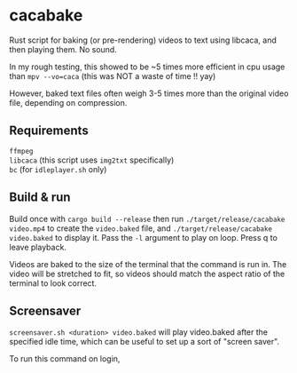 # cacabake

Rust script for baking (or pre-rendering) videos to text using libcaca, and then playing them. No sound.

In my rough testing, this showed to be ~5 times more efficient in cpu usage than `mpv --vo=caca` (this was NOT a waste of time !! yay)

However, baked text files often weigh 3-5 times more than the original video file, depending on compression.

## Requirements

`ffmpeg` \
`libcaca` (this script uses `img2txt` specifically) \
`bc` (for `idleplayer.sh` only)

## Build & run

Build once with `cargo build --release` then run `./target/release/cacabake video.mp4` to create the `video.baked` file, and `./target/release/cacabake video.baked` to display it. Pass the `-l` argument to play on loop. Press q to leave playback.

Videos are baked to the size of the terminal that the command is run in. The video will be stretched to fit, so videos should match the aspect ratio of the terminal to look correct.

## Screensaver

`screensaver.sh <duration> video.baked` will play video.baked after the specified idle time, which can be useful to set up a sort of "screen saver".

To run this command on login,
